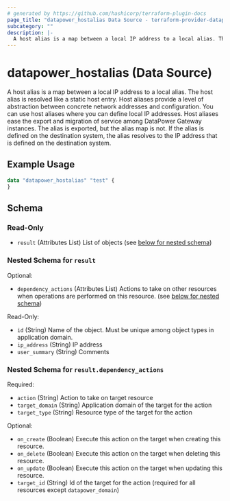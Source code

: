 ```yaml
---
# generated by https://github.com/hashicorp/terraform-plugin-docs
page_title: "datapower_hostalias Data Source - terraform-provider-datapower"
subcategory: ""
description: |-
  A host alias is a map between a local IP address to a local alias. The host alias is resolved like a static host entry. Host aliases provide a level of abstraction between concrete network addresses and configuration. You can use host aliases where you can define local IP addresses. Host aliases ease the export and migration of service among DataPower Gateway instances. The alias is exported, but the alias map is not. If the alias is defined on the destination system, the alias resolves to the IP address that is defined on the destination system.
---
```


# datapower_hostalias (Data Source)

A host alias is a map between a local IP address to a local alias. The host alias is resolved like a static host entry. Host aliases provide a level of abstraction between concrete network addresses and configuration. You can use host aliases where you can define local IP addresses. Host aliases ease the export and migration of service among DataPower Gateway instances. The alias is exported, but the alias map is not. If the alias is defined on the destination system, the alias resolves to the IP address that is defined on the destination system.

## Example Usage

```terraform
data "datapower_hostalias" "test" {
}
```

<!-- schema generated by tfplugindocs -->
## Schema

### Read-Only

- `result` (Attributes List) List of objects (see [below for nested schema](#nestedatt--result))

<a id="nestedatt--result"></a>
### Nested Schema for `result`

Optional:

- `dependency_actions` (Attributes List) Actions to take on other resources when operations are performed on this resource. (see [below for nested schema](#nestedatt--result--dependency_actions))

Read-Only:

- `id` (String) Name of the object. Must be unique among object types in application domain.
- `ip_address` (String) IP address
- `user_summary` (String) Comments

<a id="nestedatt--result--dependency_actions"></a>
### Nested Schema for `result.dependency_actions`

Required:

- `action` (String) Action to take on target resource
- `target_domain` (String) Application domain of the target for the action
- `target_type` (String) Resource type of the target for the action

Optional:

- `on_create` (Boolean) Execute this action on the target when creating this resource.
- `on_delete` (Boolean) Execute this action on the target when deleting this resource.
- `on_update` (Boolean) Execute this action on the target when updating this resource.
- `target_id` (String) Id of the target for the action (required for all resources except `datapower_domain`)
